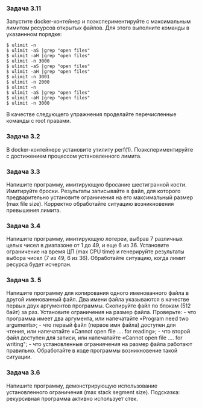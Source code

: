 ### Задача 3.11
Запустите docker-контейнер и поэкспериментируйте с максимальным лимитом ресурсов
открытых файлов. Для этого выполните команды в указаннном порядке:
```
$ ulimit -n
$ ulimit -aS |grep "open files"
$ ulimit -aH |grep "open files"
$ ulimit -n 3000
$ ulimit -aS |grep "open files"
$ ulimit -aH |grep "open files"
$ ulimit -n 3001
$ ulimit -n 2000
$ ulimit -n
$ ulimit -aS |grep "open files"
$ ulimit -aH |grep "open files"
$ ulimit -n 3000
```
В качестве следующего упражнения проделайте перечисленные команды с root
правами.

### Задача 3.2
В docker-контейнере установите утилиту perf(1). Поэкспериментируйте с достижением
процессом установленного лимита.

### Задача 3.3
Напишите программу, имитирующую бросание шестигранной кости. Имитируйте броски.
Результаты записывайте в файл, для которого предварительно установите ограничения
на его максимальный размер (max file size). Корректно обработайте ситуацию
возникновения превышения лимита.

### Задача 3.4
Напишите программу, имитирующую лотереи, выбрав 7 различных целых чисел в
диапазоне от 1 до 49, и еще 6 из 36. Установите ограничение на время ЦП (max CPU
time) и генерируйте результаты выбора чисел (7 из 49, 6 из 36). Обработайте ситуацию,
когда лимит ресурса будет исчерпан.

### Задача 3. 5
Напишите программу для копирования одного именованного файла в другой
именованный файл. Два имени файла указываются в качестве первых двух аргументов
программы.
Скопируйте файл по блокам (512 байт) за раз. Установите ограничения на размер файла.
Проверьте:
    - что программа имеет два аргумента, или напечатайте «Program need two
arguments»;
    - что первый файл (первое имя файла) доступен для чтения, или напечатайте
«Cannot open file .... for reading»;
    - что второй файл доступен для записи, или напечатайте «Cannot open file .... for
writing";
    - что установленные ограниячения на размер файла работают правильно.
Обработайте в коде программы возникновение такой ситуации.

### Задача 3.6
Напишите программу, демонстрирующую использование установленного ограничения
(max stack segment size). Подсказка: рекурсивная программа активно использует
стек. 